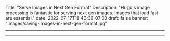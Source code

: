 Title: "Serve Images in Next Gen Format"
Description: "Hugo's image processing is fantastic for serving next gen images. Images that load fast are essential."
date: 2022-07-17T18:43:36-07:00
draft: false
banner: "images/saving-images-in-next-gen-format.jpg"

---

---
